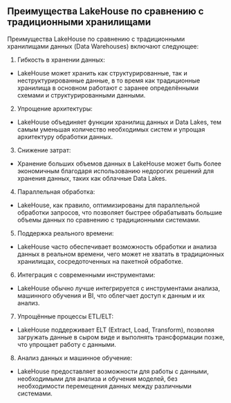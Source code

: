 ## Преимущества LakeHouse по сравнению с традиционными хранилищами

Преимущества LakeHouse по сравнению с традиционными хранилищами данных (Data Warehouses) включают следующее:

1. Гибкость в хранении данных:
- LakeHouse может хранить как структурированные, так и неструктурированные данные, в то время как традиционные хранилища в основном работают с заранее определёнными схемами и структурированными данными.

2. Упрощение архитектуры:
- LakeHouse объединяет функции хранилищ данных и Data Lakes, тем самым уменьшая количество необходимых систем и упрощая архитектуру обработки данных.

3. Снижение затрат:
- Хранение больших объемов данных в LakeHouse может быть более экономичным благодаря использованию недорогих решений для хранения данных, таких как облачные Data Lakes.

4. Параллельная обработка:
- LakeHouse, как правило, оптимизированы для параллельной обработки запросов, что позволяет быстрее обрабатывать большие объемы данных по сравнению с традиционными системами.

5. Поддержка реального времени:
- LakeHouse часто обеспечивает возможность обработки и анализа данных в реальном времени, чего может не хватать в традиционных хранилищах, сосредоточенных на пакетной обработке.

6. Интеграция с современными инструментами:
- LakeHouse обычно лучше интегрируется с инструментами анализа, машинного обучения и BI, что облегчает доступ к данным и их анализ.

7. Упрощённые процессы ETL/ELT:
- LakeHouse поддерживает ELT (Extract, Load, Transform), позволяя загружать данные в сыром виде и выполнять трансформации позже, что упрощает работу с данными.

8. Анализ данных и машинное обучение:
- LakeHouse предоставляет возможности для работы с данными, необходимыми для анализа и обучения моделей, без необходимости перемещения данных между различными системами.
